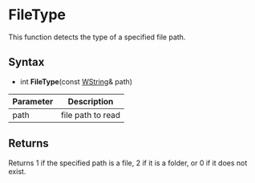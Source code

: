 # FileType #
This function detects the type of a specified file path.

## Syntax ##
- int **FileType**(const [WString](WString.md)& path)

| Parameter | Description |
| --- | --- |
| path | file path to read |

## Returns ##
Returns 1 if the specified path is a file, 2 if it is a folder, or 0 if it does not exist.
